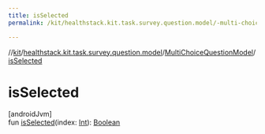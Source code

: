 ```yaml
---
title: isSelected
permalink: /kit/healthstack.kit.task.survey.question.model/-multi-choice-question-model/is-selected.html

---
```

//[kit](/kit.html)/[healthstack.kit.task.survey.question.model](../index.html)/[MultiChoiceQuestionModel](index.html)/[isSelected](is-selected.html)



# isSelected



[androidJvm]\
fun [isSelected](is-selected.html)(index: [Int](https://kotlinlang.org/api/latest/jvm/stdlib/kotlin/-int/index.html)): [Boolean](https://kotlinlang.org/api/latest/jvm/stdlib/kotlin/-boolean/index.html)





